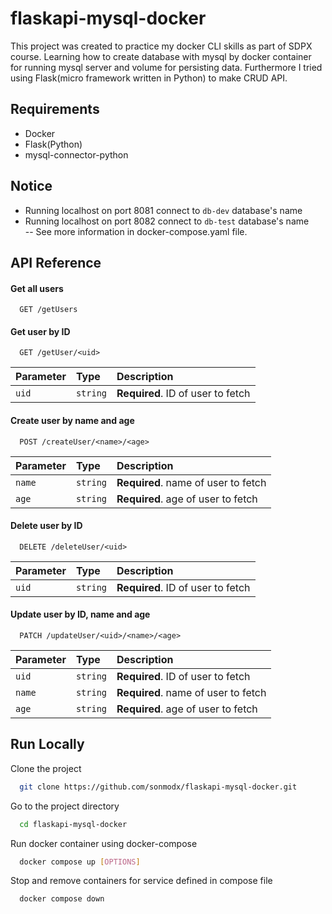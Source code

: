 # flaskapi-mysql-docker

This project was created to practice my docker CLI skills as part of SDPX course. Learning how to create database with mysql by docker container for running mysql server and volume for persisting data. Furthermore I tried using Flask(micro framework written in Python) to make CRUD API.

## Requirements

- Docker
- Flask(Python)
- mysql-connector-python

## Notice

- Running localhost on port 8081 connect to `db-dev` database's name
- Running localhost on port 8082 connect to `db-test` database's name\
  -- See more information in docker-compose.yaml file.

## API Reference

#### Get all users

```http
  GET /getUsers
```

#### Get user by ID

```http
  GET /getUser/<uid>
```

| Parameter | Type     | Description                       |
| :-------- | :------- | :-------------------------------- |
| `uid`     | `string` | **Required**. ID of user to fetch |

#### Create user by name and age

```http
  POST /createUser/<name>/<age>
```

| Parameter | Type     | Description                         |
| :-------- | :------- | :---------------------------------- |
| `name`    | `string` | **Required**. name of user to fetch |
| `age`     | `string` | **Required**. age of user to fetch  |

#### Delete user by ID

```http
  DELETE /deleteUser/<uid>
```

| Parameter | Type     | Description                       |
| :-------- | :------- | :-------------------------------- |
| `uid`     | `string` | **Required**. ID of user to fetch |

#### Update user by ID, name and age

```http
  PATCH /updateUser/<uid>/<name>/<age>
```

| Parameter | Type     | Description                         |
| :-------- | :------- | :---------------------------------- |
| `uid`     | `string` | **Required**. ID of user to fetch   |
| `name`    | `string` | **Required**. name of user to fetch |
| `age`     | `string` | **Required**. age of user to fetch  |

## Run Locally

Clone the project

```bash
  git clone https://github.com/sonmodx/flaskapi-mysql-docker.git
```

Go to the project directory

```bash
  cd flaskapi-mysql-docker
```

Run docker container using docker-compose

```bash
  docker compose up [OPTIONS]
```

Stop and remove containers for service defined in compose file

```bash
  docker compose down
```
